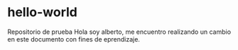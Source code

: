 # hello-world
Repositorio de prueba 
Hola soy alberto, me encuentro realizando un cambio en este documento con fines de eprendizaje.
